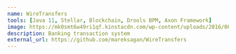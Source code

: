 ```yaml
---
name: WireTransfers
tools: [Java 11, Stellar, Blockchain, Drools BPM, Axon Framework]
image: https://mk0smt6w49ri1qf.kinstacdn.com/wp-content/uploads/2016/06/cash-piles.png
description: Banking transaction system
external_url: https://github.com/mareksagan/WireTransfers
---
```

